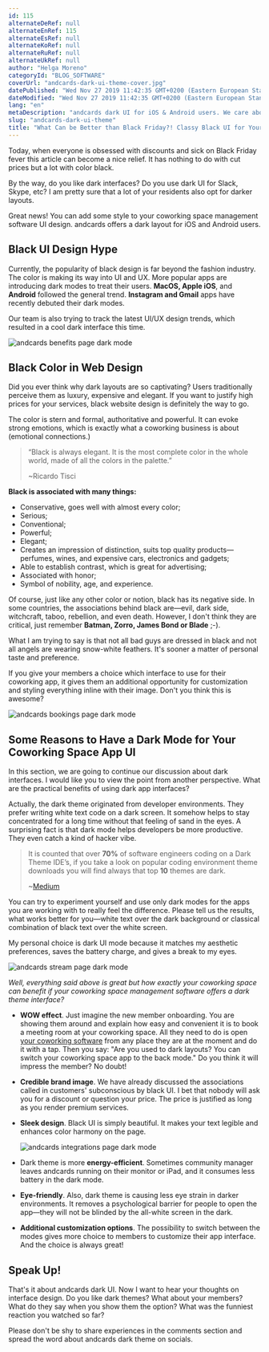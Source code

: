 ```yaml
---
id: 115
alternateDeRef: null
alternateEnRef: 115
alternateEsRef: null
alternateKoRef: null
alternateRuRef: null
alternateUkRef: null
author: "Helga Moreno"
categoryId: "BLOG_SOFTWARE"
coverUrl: "andcards-dark-ui-theme-cover.jpg"
datePublished: "Wed Nov 27 2019 11:42:35 GMT+0200 (Eastern European Standard Time)"
dateModified: "Wed Nov 27 2019 11:42:35 GMT+0200 (Eastern European Standard Time)"
lang: "en"
metaDescription: "andcards dark UI for iOS & Android users. We care about your brand image and members' happiness. Know why having dark theme for coworking app is beneficial."
slug: "andcards-dark-ui-theme"
title: "What Can be Better than Black Friday?! Classy Black UI for Your Coworking Space Management App!"
---
```


Today, when everyone is obsessed with discounts and sick on Black Friday fever this article can become a nice relief. It has nothing to do with cut prices but a lot with color black.

By the way, do you like dark interfaces? Do you use dark UI for Slack, Skype, etc? I am pretty sure that a lot of your residents also opt for darker layouts. 

Great news! You can add some style to your coworking space management software UI design. andcards offers a dark layout for iOS and Android users.

## Black UI Design Hype     

Currently, the popularity of black design is far beyond the fashion industry. The color is making its way into UI and UX. More popular apps are introducing dark modes to treat their users. **MacOS, Apple iOS**, and **Android** followed the general trend. **Instagram and Gmail** apps have recently debuted their dark modes.

Our team is also trying to track the latest UI/UX design trends, which resulted in a cool dark interface this time. 

![andcards benefits page dark mode](https://s3.ap-northeast-2.amazonaws.com/blogs.andcards.com/andcards-dark-ui-theme-1.jpg|height=1080,width=1920)

## Black Color in Web Design

Did you ever think why dark layouts are so captivating? Users traditionally perceive them as luxury, expensive and elegant. If you want to justify high prices for your services, black website design is definitely the way to go.

The color is stern and formal, authoritative and powerful. It can evoke strong emotions, which is exactly what a coworking business is about (emotional connections.)

> “Black is always elegant. It is the most complete color in the whole world, made of all the colors in the palette.” 
>
> ~Ricardo Tisci

**Black is associated with many things:** 

- Conservative, goes well with almost every color;
- Serious;
- Conventional;
- Powerful;
- Elegant;
- Creates an impression of distinction, suits top quality products—perfumes, wines, and expensive cars, electronics and gadgets;
- Able to establish contrast, which is great for advertising;
- Associated with honor;
- Symbol of nobility, age, and experience.

Of course, just like any other color or notion, black has its negative side. In some countries, the associations behind black are—evil, dark side, witchcraft, taboo, rebellion, and even death. However, I don't think they are critical, just remember **Batman, Zorro, James Bond or Blade** ;-). 

What I am trying to say is that not all bad guys are dressed in black and not all angels are wearing snow-white feathers. It's sooner a matter of personal taste and preference.  

If you give your members a choice which interface to use for their coworking app, it gives them an additional opportunity for customization and styling everything inline with their image. Don't you think this is awesome? 

![andcards bookings page dark mode](https://s3.ap-northeast-2.amazonaws.com/blogs.andcards.com/andcards-dark-ui-theme-2.jpg|height=1080,width=1920)

## Some Reasons to Have a Dark Mode for Your Coworking Space App UI 

In this section, we are going to continue our discussion about dark interfaces. I would like you to view the point from another perspective. What are the practical benefits of using dark app interfaces?

Actually, the dark theme originated from developer environments. They prefer writing white text code on a dark screen. It somehow helps to stay concentrated for a long time without that feeling of sand in the eyes. A surprising fact is that dark mode helps developers be more productive. They even catch a kind of hacker vibe. 

> It is counted that over **70%** of software engineers coding on a Dark Theme IDE’s, if you take a look on popular coding environment theme downloads you will find always that top **10** themes are dark.
>
> ~[Medium](https://medium.com/@tigranbs/why-developers-prefer-dark-coding-themes-a00cbf9d8900)

You can try to experiment yourself and use only dark modes for the apps you are working with to really feel the difference. Please tell us the results, what works better for you—white text over the dark background or classical combination of black text over the white screen. 

My personal choice is dark UI mode because it matches my aesthetic preferences, saves the battery charge, and gives a break to my eyes.

![andcards stream page dark mode](https://s3.ap-northeast-2.amazonaws.com/blogs.andcards.com/andcards-dark-ui-theme-3.jpg|height=1080,width=1920)

*Well, everything said above is great but how exactly your coworking space can benefit if your coworking space management software offers a dark theme interface?*   

- **WOW effect**. Just imagine the new member onboarding. You are showing them around and explain how easy and convenient it is to book a meeting room at your coworking space. All they need to do is open [your coworking software](https://andcards.com/) from any place they are at the moment and do it with a tap. Then you say: "Are you used to dark layouts? You can switch your coworking space app to the back mode." Do you think it will impress the member? No doubt!

- **Credible brand image**. We have already discussed the associations called in customers' subconscious by black UI. I bet that nobody will ask you for a discount or question your price. The price is justified as long as you render premium services. 

- **Sleek design**. Black UI is simply beautiful. It makes your text legible and enhances color harmony on the page.  

  ![andcards integrations page dark mode](https://s3.ap-northeast-2.amazonaws.com/blogs.andcards.com/andcards-dark-ui-theme-4.jpg|height=1080,width=1920)

- Dark theme is more **energy-efficient**. Sometimes community manager leaves andcards running on their monitor or iPad, and it consumes less battery in the dark mode. 

- **Eye-friendly**. Also, dark theme is causing less eye strain in darker environments. It removes a psychological barrier for people to open the app—they will not be blinded by the all-white screen in the dark.

- **Additional customization options**. The possibility to switch between the modes gives more choice to members to customize their app interface. And the choice is always great!

## Speak Up!

That's it about andcards dark UI. Now I want to hear your thoughts on interface design. Do you like dark themes? What about your members? What do they say when you show them the option? What was the funniest reaction you watched so far?

Please don't be shy to share experiences in the comments section and spread the word about andcards dark theme on socials.      
